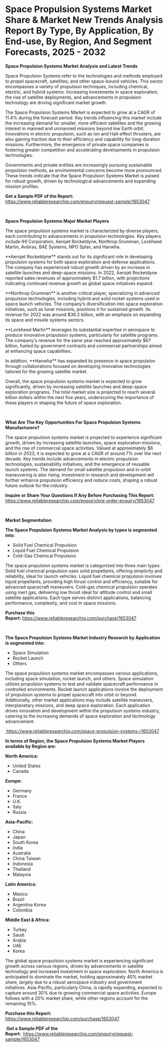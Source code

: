 <p><h1>Space Propulsion Systems Market Share & Market New Trends Analysis Report By Type, By Application, By End-use, By Region, And Segment Forecasts, 2025 - 2032</h1></p><p><strong>Space Propulsion Systems Market Analysis and Latest Trends</strong></p>
<p><p>Space Propulsion Systems refer to the technologies and methods employed to propel spacecraft, satellites, and other space-bound vehicles. This sector encompasses a variety of propulsion techniques, including chemical, electric, and hybrid systems. Increasing investments in space exploration, the rise of satellite deployments, and advancements in propulsion technology are driving significant market growth.</p><p>The Space Propulsion Systems Market is expected to grow at a CAGR of 11.4% during the forecast period. Key trends influencing this market include the increasing demand for smaller, more efficient satellites and the growing interest in manned and unmanned missions beyond low Earth orbit. Innovations in electric propulsion, such as ion and Hall-effect thrusters, are also gaining traction due to their efficiency and capability for long-duration missions. Furthermore, the emergence of private space companies is fostering greater competition and accelerating developments in propulsion technologies.</p><p>Governments and private entities are increasingly pursuing sustainable propulsion methods, as environmental concerns become more pronounced. These trends indicate that the Space Propulsion Systems Market is poised for robust growth, driven by technological advancements and expanding mission profiles.</p></p>
<p><strong>Get a Sample PDF of the Report:&nbsp;</strong> <a href="https://www.reliableresearchiq.com/enquiry/request-sample/1653047?utm_campaign=2455&utm_medium=2&utm_source=Github&utm_content=ia&utm_term=16042025&utm_id=space-propulsion-systems">https://www.reliableresearchiq.com/enquiry/request-sample/1653047</a></p>
<p>&nbsp;</p>
<p><strong>Space Propulsion Systems Major Market Players</strong></p>
<p><p>The space propulsion systems market is characterized by diverse players, each contributing to advancements in propulsion technologies. Key players include IHI Corporation, Aerojet Rocketdyne, Northrop Grumman, Lockheed Martin, Avibras, BAE Systems, NPO Splav, and Hanwha. </p><p>**Aerojet Rocketdyne** stands out for its significant role in developing propulsion systems for both space exploration and defense applications. The company has experienced robust growth driven by an increase in satellite launches and deep-space missions. In 2022, Aerojet Rocketdyne reported sales revenues of approximately $1.7 billion, with projections indicating continued revenue growth as global space initiatives expand.</p><p>**Northrop Grumman** is another critical player, specializing in advanced propulsion technologies, including hybrid and solid rocket systems used in space launch vehicles. The company’s diversification into space exploration initiatives, such as lunar missions, positions it for sustained growth. Its revenue for 2022 was around $36.2 billion, with an emphasis on expanding its space and missile systems sectors.</p><p>**Lockheed Martin** leverages its substantial expertise in aerospace to produce innovative propulsion systems, particularly for satellite programs. The company's revenue for the same year reached approximately $67 billion, fueled by government contracts and commercial partnerships aimed at enhancing space capabilities.</p><p>In addition, **Hanwha** has expanded its presence in space propulsion through collaborations focused on developing innovative technologies tailored for the growing satellite market. </p><p>Overall, the space propulsion systems market is expected to grow significantly, driven by increasing satellite launches and deep-space exploration programs. The total market size is projected to reach several billion dollars within the next five years, underscoring the importance of these players in shaping the future of space exploration.</p></p>
<p>&nbsp;</p>
<p><strong>What Are The Key Opportunities For Space Propulsion Systems Manufacturers?</strong></p>
<p><p>The space propulsion systems market is projected to experience significant growth, driven by increasing satellite launches, space exploration missions, and the rise of commercial space activities. Valued at approximately $6 billion in 2023, it is expected to grow at a CAGR of around 7% over the next decade. Key trends include advancements in electric propulsion technologies, sustainability initiatives, and the emergence of reusable launch systems. The demand for small satellite propulsion and in-orbit maneuvering is also rising. Investment in research and development will further enhance propulsion efficiency and reduce costs, shaping a robust future outlook for the industry.</p></p>
<p><strong>Inquire or Share Your Questions If Any Before Purchasing This Report:</strong> <a href="https://www.reliableresearchiq.com/enquiry/pre-order-enquiry/1653047?utm_campaign=2455&utm_medium=2&utm_source=Github&utm_content=ia&utm_term=16042025&utm_id=space-propulsion-systems">https://www.reliableresearchiq.com/enquiry/pre-order-enquiry/1653047</a></p>
<p>&nbsp;</p>
<p><strong>Market Segmentation</strong></p>
<p><strong>The Space Propulsion Systems Market Analysis by types is segmented into:</strong></p>
<p><ul><li>Solid Fuel Chemical Propulsion</li><li>Liquid Fuel Chemical Propulsion</li><li>Cold-Gas Chemical Propulsion</li></ul></p>
<p><p>The space propulsion systems market is categorized into three main types. Solid fuel chemical propulsion uses solid propellants, offering simplicity and reliability, ideal for launch vehicles. Liquid fuel chemical propulsion involves liquid propellants, providing high thrust control and efficiency, suitable for advanced spacecraft maneuvers. Cold-gas chemical propulsion operates using inert gas, delivering low thrust ideal for attitude control and small satellite applications. Each type serves distinct applications, balancing performance, complexity, and cost in space missions.</p></p>
<p><strong>Purchase this Report:&nbsp;</strong><a href="https://www.reliableresearchiq.com/purchase/1653047?utm_campaign=2455&utm_medium=2&utm_source=Github&utm_content=ia&utm_term=16042025&utm_id=space-propulsion-systems">https://www.reliableresearchiq.com/purchase/1653047</a></p>
<p>&nbsp;</p>
<p><strong>The Space Propulsion Systems Market Industry Research by Application is segmented into:</strong></p>
<p><ul><li>Space Simulation</li><li>Rocket Launch</li><li>Others</li></ul></p>
<p><p>The space propulsion systems market encompasses various applications, including space simulation, rocket launch, and others. Space simulation utilizes propulsion systems to test and validate spacecraft performance in controlled environments. Rocket launch applications involve the deployment of propulsion systems to propel spacecraft into orbit or beyond. Additionally, other market applications may include satellite maneuvers, interplanetary missions, and deep space exploration. Each application drives innovation and development within the propulsion systems industry, catering to the increasing demands of space exploration and technology advancement.</p></p>
<p><a href="https://www.reliableresearchiq.com/space-propulsion-systems-r1653047?utm_campaign=2455&utm_medium=2&utm_source=Github&utm_content=ia&utm_term=16042025&utm_id=space-propulsion-systems">&nbsp;https://www.reliableresearchiq.com/space-propulsion-systems-r1653047</a></p>
<p><strong>In terms of Region, the Space Propulsion Systems Market Players available by Region are:</strong></p>
<p>
    <p> <strong> North America: </strong>
        <ul>
            <li>United States</li>
            <li>Canada</li>
        </ul>
        </p> 
    <p> <strong> Europe: </strong>
        <ul>
            <li>Germany</li>
            <li>France</li>
            <li>U.K.</li>
            <li>Italy</li>
            <li>Russia</li>
        </ul>
        </p> 
    <p> <strong> Asia-Pacific: </strong>
        <ul>
            <li>China</li>
            <li>Japan</li>
            <li>South Korea</li>
            <li>India</li>
            <li>Australia</li>
            <li>China Taiwan</li>
            <li>Indonesia</li>
            <li>Thailand</li>
            <li>Malaysia</li>
        </ul>
        </p> 
    <p> <strong> Latin America: </strong>
        <ul>
            <li>Mexico</li>
            <li>Brazil</li>
            <li>Argentina Korea</li>
            <li>Colombia</li>
        </ul>
        </p> 
    <p> <strong> Middle East & Africa: </strong>
        <ul>
            <li>Turkey</li>
            <li>Saudi</li>
            <li>Arabia</li>
            <li>UAE</li>
            <li>Korea</li>
        </ul>
    </p>
    </p>
<p><p>The global space propulsion systems market is experiencing significant growth across various regions, driven by advancements in satellite technology and increased investment in space exploration. North America is anticipated to dominate the market, holding approximately 40% market share, largely due to a robust aerospace industry and government initiatives. Asia-Pacific, particularly China, is rapidly expanding, expected to capture around 30% due to growing commercial space activities. Europe follows with a 20% market share, while other regions account for the remaining 10%.</p></p>
<p><strong>Purchase this Report: </strong><a href="https://www.reliableresearchiq.com/purchase/1653047?utm_campaign=2455&utm_medium=2&utm_source=Github&utm_content=ia&utm_term=16042025&utm_id=space-propulsion-systems">https://www.reliableresearchiq.com/purchase/1653047</a></p>
<p>&nbsp;<strong>Get a Sample PDF of the Report:&nbsp;&nbsp;</strong><a href="https://www.reliableresearchiq.com/enquiry/request-sample/1653047?utm_campaign=2455&utm_medium=2&utm_source=Github&utm_content=ia&utm_term=16042025&utm_id=space-propulsion-systems">https://www.reliableresearchiq.com/enquiry/request-sample/1653047</a></p>
<p><strong></strong></p>
<p><p></p><p></p><p></p></p>